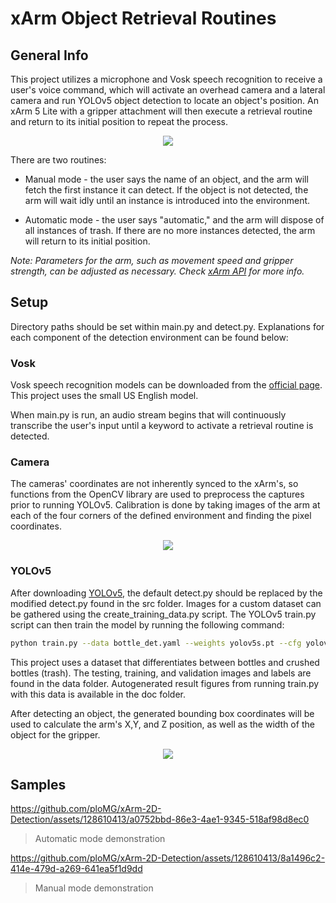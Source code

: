 # xArm Object Retrieval Routines

##  General Info

This project utilizes a microphone and Vosk speech recognition to receive a user's voice command, which will activate an overhead camera and a lateral camera and run YOLOv5 object detection to locate an object's position. An xArm 5 Lite with a gripper attachment will then execute a retrieval routine and return to its initial position to repeat the process.

<p align="center">
  <img src="https://github.com/ploMG/xArm-2D-Detection/assets/128610413/16b094ce-6d5e-4348-8bea-8a8873521560">
</p>
  
There are two routines:

* Manual mode - the user says the name of an object, and the arm will fetch the first instance it can detect. If the object is not detected, the arm will wait idly until an instance is introduced into the environment.

* Automatic mode - the user says "automatic," and the arm will dispose of all instances of trash. If there are no more instances detected, the arm will return to its initial position.

*Note: Parameters for the arm, such as movement speed and gripper strength, can be adjusted as necessary. Check [xArm API](https://github.com/xArm-Developer/xArm-Python-SDK/blob/master/doc/api/xarm_api.md) for more info.*


## Setup

Directory paths should be set within main.py and detect.py. Explanations for each component of the detection environment can be found below:

### Vosk

Vosk speech recognition models can be downloaded from the [official page](https://alphacephei.com/vosk/models). This project uses the small US English model.

When main.py is run, an audio stream begins that will continuously transcribe the user's input until a keyword to activate a retrieval routine is detected.

### Camera

The cameras' coordinates are not inherently synced to the xArm's, so functions from the OpenCV library are used to preprocess the captures prior to running YOLOv5. Calibration is done by taking images of the arm at each of the four corners of the defined environment and finding the pixel coordinates.

<p align="center">
  <img src="https://github.com/ploMG/xArm-2D-Detection/assets/128610413/5386357c-7dd7-473e-b57c-923e3d5b86e4">
</p>

### YOLOv5

After downloading [YOLOv5](https://github.com/ultralytics/yolov5), the default detect.py should be replaced by the modified detect.py found in the src folder. Images for a custom dataset can be gathered using the create\_training\_data.py script. The YOLOv5 train.py script can then train the model by running the following command:

```bash
python train.py --data bottle_det.yaml --weights yolov5s.pt --cfg yolov5s.yaml --batch 32 --epochs 100 --name bottle_det
```

This project uses a dataset that differentiates between bottles and crushed bottles (trash). The testing, training, and validation images and labels are found in the data folder. Autogenerated result figures from running train.py with this data is available in the doc folder.

After detecting an object, the generated bounding box coordinates will be used to calculate the arm's X,Y, and Z position, as well as the width of the object for the gripper.

<p align="center">
  <img src="https://github.com/ploMG/xArm-2D-Detection/assets/128610413/61819c1b-db9c-4f9b-8c8b-f80ab79a3dde">
</p>


## Samples

https://github.com/ploMG/xArm-2D-Detection/assets/128610413/a0752bbd-86e3-4ae1-9345-518af98d8ec0

> Automatic mode demonstration

https://github.com/ploMG/xArm-2D-Detection/assets/128610413/8a1496c2-414e-479d-a269-641ea5f1d9dd

> Manual mode demonstration

